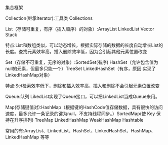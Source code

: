 集合框架 

Collection(继承Iterator):工具类 Collections

List（存储可重复，有序（插入顺序）的对象）:ArrayList LinkedList Vector Stack 

特点:List和数组类似，可以动态增长，根据实际存储的数据的长度自动增长List的长度。查找元素效率高，插入删除效率低，因为会引起其他元素位置改变



 Set（存储不可重复，无序的对象）:SortedSet(有序) HashSet（允许包含值为null的元素，但最多只能一个）TreeSet LinkedHashSet（有序，原因:实现了LinkedHashMap对象）

特点:Set检索效率低下，删除和插入效率高，插入和删除不会引起元素位置改变



Queue:队列 LikedList实现了Queue接口，可以把LinkedList当成Queue来用。



Map(存储键值对):HashMap（根据键的HashCode值存储数据，具有很快的访问速度，最多允许一条记录的键为null，不支持线程同步。）SortedMap(使 Key 保持在升序排列) TreeMap LinkedHashMap WeakHashMap Hashtable

常用的有:ArrayList、LinkedList、HashSet、LinkedHashSet、HashMap、LinkedHashMap 等等